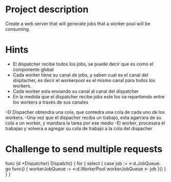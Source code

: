 # Project description
Create a web server that will generate jobs
that a worker pool will be consuming.

# Hints
- El dispatcher recibe todos los jobs, se puede decir que es como el componente global
- Cada worker tiene su canal de jobs, y saben cual es el canal del disptacher, es decir el workerpool es el mismo canal para todos los workers.
- Cada worker esta enviando su canal al canal del dispatcher
- En la medida que el dispatcher recibe jobs este los va repartiendo entre los workers a través de sus canales


-El Dispacher obtendra una cola, que contedra una cola de cada uno de los workers.
-Una vez que el dispacher reciba un trabajo, esta agarrara de su cola a un worker, y mandara la tarea por ese medio
-El worker, procesara el trabajao y volvera a agregar su cola de trabajo a la cola del dispacher


# Challenge to send multiple requests
func (d *Dispatcher) Dispatch() {
	for {
		select {
		case job := <-d.JobQueue:
			go func() {
				workerJobQueue := <-d.WorkerPool
				workerJobQueue <- job
			}()
		}
	}
}